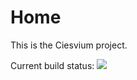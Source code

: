 # Home

This is the Ciesvium project.

Current build status: <img src="https://beast.cs.st-andrews.ac.uk/teamcity/app/rest/builds/buildType:(id:Ciesvium_Base)/statusIcon"/>
